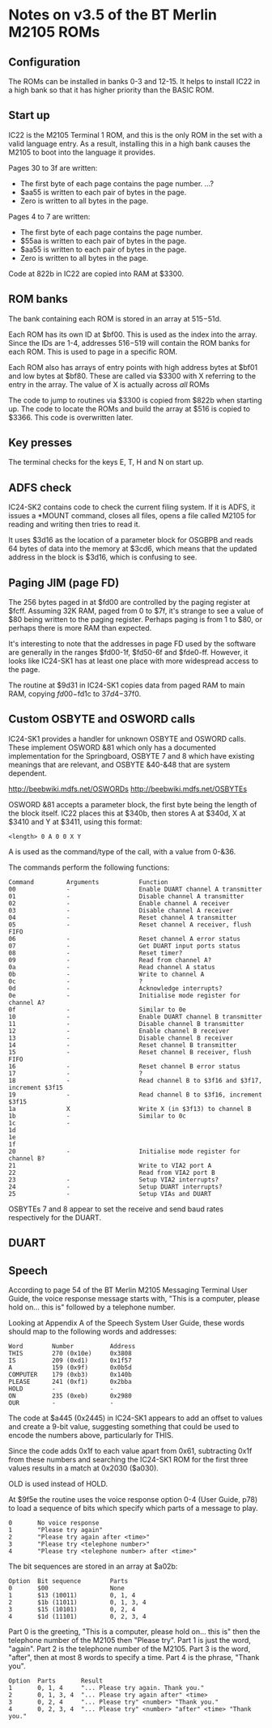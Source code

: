 # Notes on v3.5 of the BT Merlin M2105 ROMs

## Configuration

The ROMs can be installed in banks 0-3 and 12-15. It helps to install IC22 in a
high bank so that it has higher priority than the BASIC ROM.

## Start up

IC22 is the M2105 Terminal 1 ROM, and this is the only ROM in the set with a
valid language entry. As a result, installing this in a high bank causes the
M2105 to boot into the language it provides.

Pages 30 to 3f are written:

 * The first byte of each page contains the page number.
...?
 * $aa55 is written to each pair of bytes in the page.
 * Zero is written to all bytes in the page.

Pages 4 to 7 are written:

 * The first byte of each page contains the page number.
 * $55aa is written to each pair of bytes in the page.
 * $aa55 is written to each pair of bytes in the page.
 * Zero is written to all bytes in the page.

Code at 822b in IC22 are copied into RAM at $3300.

## ROM banks

The bank containing each ROM is stored in an array at $515-$51d.

Each ROM has its own ID at $bf00. This is used as the index into the array.
Since the IDs are 1-4, addresses $516-$519 will contain the ROM banks for each
ROM. This is used to page in a specific ROM.

Each ROM also has arrays of entry points with high address bytes at $bf01 and
low bytes at $bf80. These are called via $3300 with X referring to the entry
in the array. The value of X is actually across *all* ROMs

The code to jump to routines via $3300 is copied from $822b when starting up.
The code to locate the ROMs and build the array at $516 is copied to $3366.
This code is overwritten later.

## Key presses

The terminal checks for the keys E, T, H and N on start up.

## ADFS check

IC24-SK2 contains code to check the current filing system. If it is ADFS, it
issues a *MOUNT command, closes all files, opens a file called M2105 for
reading and writing then tries to read it.

It uses $3d16 as the location of a parameter block for OSGBPB and reads 64
bytes of data into the memory at $3cd6, which means that the updated address in 
the block is $3d16, which is confusing to see.

## Paging JIM (page FD)

The 256 bytes paged in at $fd00 are controlled by the paging register at $fcff.
Assuming 32K RAM, paged from 0 to $7f, it's strange to see a value of $80 being
written to the paging register. Perhaps paging is from 1 to $80, or perhaps
there is more RAM than expected.

It's interesting to note that the addresses in page FD used by the software are
generally in the ranges $fd00-1f, $fd50-6f and $fde0-ff. However, it looks like
IC24-SK1 has at least one place with more widespread access to the page.

The routine at $9d31 in IC24-SK1 copies data from paged RAM to main RAM,
copying $fd00-$fd1c to $37d4-$37f0.

## Custom OSBYTE and OSWORD calls

IC24-SK1 provides a handler for unknown OSBYTE and OSWORD calls. These
implement OSWORD &81 which only has a documented implementation for the
Springboard, OSBYTE 7 and 8 which have existing meanings that are relevant,
and OSBYTE &40-&48 that are system dependent.

http://beebwiki.mdfs.net/OSWORDs
http://beebwiki.mdfs.net/OSBYTEs

OSWORD &81 accepts a parameter block, the first byte being the length of the
block itself. IC22 places this at $340b, then stores A at $340d, X at $3410 and
Y at $3411, using this format:

    <length> 0 A 0 0 X Y

A is used as the command/type of the call, with a value from 0-&36.

The commands perform the following functions:

    Command         Arguments           Function
    00              -                   Enable DUART channel A transmitter
    01              -                   Disable channel A transmitter
    02              -                   Enable channel A receiver
    03              -                   Disable channel A receiver
    04              -                   Reset channel A transmitter
    05              -                   Reset channel A receiver, flush FIFO
    06              -                   Reset channel A error status
    07              -                   Get DUART input ports status
    08              -                   Reset timer?
    09              -                   Read from channel A?
    0a              -                   Read channel A status
    0b              -                   Write to channel A
    0c              -                   ?
    0d              -                   Acknowledge interrupts?
    0e              -                   Initialise mode register for channel A?
    0f              -                   Similar to 0e
    10              -                   Enable DUART channel B transmitter
    11              -                   Disable channel B transmitter
    12              -                   Enable channel B receiver
    13              -                   Disable channel B receiver
    14              -                   Reset channel B transmitter
    15              -                   Reset channel B receiver, flush FIFO
    16              -                   Reset channel B error status
    17              -                   ?
    18              -                   Read channel B to $3f16 and $3f17, increment $3f15
    19              -                   Read channel B to $3f16, increment $3f15
    1a              X                   Write X (in $3f13) to channel B
    1b              -                   Similar to 0c
    1c              -                   
    1d
    1e
    1f
    20              -                   Initialise mode register for channel B?
    21                                  Write to VIA2 port A
    22                                  Read from VIA2 port B
    23              -                   Setup VIA2 interrupts?
    24              -                   Setup DUART interrupts?
    25              -                   Setup VIAs and DUART

OSBYTEs 7 and 8 appear to set the receive and send baud rates respectively for
the DUART.

## DUART



## Speech

According to page 54 of the BT Merlin M2105 Messaging Terminal User Guide, the
voice response message starts with, "This is a computer, please hold on... this
is" followed by a telephone number.

Looking at Appendix A of the Speech System User Guide, these words should map
to the following words and addresses:

    Word        Number          Address
    THIS        270 (0x10e)     0x3808
    IS          209 (0xd1)      0x1f57
    A           159 (0x9f)      0x0b5d
    COMPUTER    179 (0xb3)      0x140b
    PLEASE      241 (0xf1)      0x2bba
    HOLD        -               -
    ON          235 (0xeb)      0x2980
    OUR         -               -

The code at $a445 (0x2445) in IC24-SK1 appears to add an offset to values and
create a 9-bit value, suggesting something that could be used to encode the
numbers above, particularly for THIS.

Since the code adds 0x1f to each value apart from 0x61, subtracting 0x1f from
these numbers and searching the IC24-SK1 ROM for the first three values results
in a match at 0x2030 ($a030).

OLD is used instead of HOLD.

At $9f5e the routine uses the voice response option 0-4 (User Guide, p78) to
load a sequence of bits which specify which parts of a message to play.

    0       No voice response
    1       "Please try again"
    2       "Please try again after <time>"
    3       "Please try <telephone number>"
    4       "Please try <telephone number> after <time>"

The bit sequences are stored in an array at $a02b:

    Option  Bit sequence        Parts
    0       $00                 None
    1       $13 (10011)         0, 1, 4
    2       $1b (11011)         0, 1, 3, 4
    3       $15 (10101)         0, 2, 4
    4       $1d (11101)         0, 2, 3, 4

Part 0 is the greeting, "This is a computer, please hold on... this is" then
the telephone number of the M2105 then "Please try".
Part 1 is just the word, "again".
Part 2 is the telephone number of the M2105.
Part 3 is the word, "after", then at most 8 words to specify a time.
Part 4 is the phrase, "Thank you".

    Option  Parts       Result
    1       0, 1, 4     "... Please try again. Thank you."
    2       0, 1, 3, 4  "... Please try again after" <time>
    3       0, 2, 4     "... Please try" <number> "Thank you."
    4       0, 2, 3, 4  "... Please try" <number> "after" <time> "Thank you."
